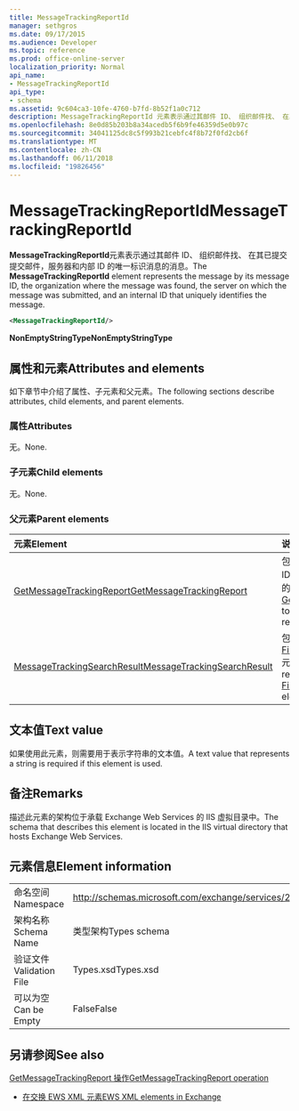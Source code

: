 ```yaml
---
title: MessageTrackingReportId
manager: sethgros
ms.date: 09/17/2015
ms.audience: Developer
ms.topic: reference
ms.prod: office-online-server
localization_priority: Normal
api_name:
- MessageTrackingReportId
api_type:
- schema
ms.assetid: 9c604ca3-10fe-4760-b7fd-8b52f1a0c712
description: MessageTrackingReportId 元素表示通过其邮件 ID、 组织邮件找、 在其已提交提交邮件，服务器和内部 ID 的唯一标识消息的消息。
ms.openlocfilehash: 8e0d85b203b8a34acedb5f6b9fe46359d5e0b97c
ms.sourcegitcommit: 34041125dc8c5f993b21cebfc4f8b72f0fd2cb6f
ms.translationtype: MT
ms.contentlocale: zh-CN
ms.lasthandoff: 06/11/2018
ms.locfileid: "19826456"
---
```

# <a name="messagetrackingreportid"></a><span data-ttu-id="96b3b-103">MessageTrackingReportId</span><span class="sxs-lookup"><span data-stu-id="96b3b-103">MessageTrackingReportId</span></span>

<span data-ttu-id="96b3b-104">**MessageTrackingReportId**元素表示通过其邮件 ID、 组织邮件找、 在其已提交提交邮件，服务器和内部 ID 的唯一标识消息的消息。</span><span class="sxs-lookup"><span data-stu-id="96b3b-104">The **MessageTrackingReportId** element represents the message by its message ID, the organization where the message was found, the server on which the message was submitted, and an internal ID that uniquely identifies the message.</span></span> 
  
```XML
<MessageTrackingReportId/>
```

 <span data-ttu-id="96b3b-105">**NonEmptyStringType**</span><span class="sxs-lookup"><span data-stu-id="96b3b-105">**NonEmptyStringType**</span></span>
## <a name="attributes-and-elements"></a><span data-ttu-id="96b3b-106">属性和元素</span><span class="sxs-lookup"><span data-stu-id="96b3b-106">Attributes and elements</span></span>

<span data-ttu-id="96b3b-107">如下章节中介绍了属性、子元素和父元素。</span><span class="sxs-lookup"><span data-stu-id="96b3b-107">The following sections describe attributes, child elements, and parent elements.</span></span>
  
### <a name="attributes"></a><span data-ttu-id="96b3b-108">属性</span><span class="sxs-lookup"><span data-stu-id="96b3b-108">Attributes</span></span>

<span data-ttu-id="96b3b-109">无。</span><span class="sxs-lookup"><span data-stu-id="96b3b-109">None.</span></span>
  
### <a name="child-elements"></a><span data-ttu-id="96b3b-110">子元素</span><span class="sxs-lookup"><span data-stu-id="96b3b-110">Child elements</span></span>

<span data-ttu-id="96b3b-111">无。</span><span class="sxs-lookup"><span data-stu-id="96b3b-111">None.</span></span>
  
### <a name="parent-elements"></a><span data-ttu-id="96b3b-112">父元素</span><span class="sxs-lookup"><span data-stu-id="96b3b-112">Parent elements</span></span>

|<span data-ttu-id="96b3b-113">**元素**</span><span class="sxs-lookup"><span data-stu-id="96b3b-113">**Element**</span></span>|<span data-ttu-id="96b3b-114">**说明**</span><span class="sxs-lookup"><span data-stu-id="96b3b-114">**Description**</span></span>|
|:-----|:-----|
|[<span data-ttu-id="96b3b-115">GetMessageTrackingReport</span><span class="sxs-lookup"><span data-stu-id="96b3b-115">GetMessageTrackingReport</span></span>](getmessagetrackingreport.md) <br/> |<span data-ttu-id="96b3b-116">包含要检索完整的邮件跟踪报告的指定 ID 的[GetMessageTrackingReport 操作](getmessagetrackingreport-operation.md)的请求</span><span class="sxs-lookup"><span data-stu-id="96b3b-116">Contains the request for the [GetMessageTrackingReport operation](getmessagetrackingreport-operation.md) to retrieve the full message tracking report for the specified ID.</span></span>  <br/> |
|[<span data-ttu-id="96b3b-117">MessageTrackingSearchResult</span><span class="sxs-lookup"><span data-stu-id="96b3b-117">MessageTrackingSearchResult</span></span>](messagetrackingsearchresult.md) <br/> |<span data-ttu-id="96b3b-118">包含单个邮件结果[FindMessageTrackingReportResponse](findmessagetrackingreportresponse.md)元素。</span><span class="sxs-lookup"><span data-stu-id="96b3b-118">Contains a single message result for a [FindMessageTrackingReportResponse](findmessagetrackingreportresponse.md) element.</span></span>  <br/> |
   
## <a name="text-value"></a><span data-ttu-id="96b3b-119">文本值</span><span class="sxs-lookup"><span data-stu-id="96b3b-119">Text value</span></span>

<span data-ttu-id="96b3b-120">如果使用此元素，则需要用于表示字符串的文本值。</span><span class="sxs-lookup"><span data-stu-id="96b3b-120">A text value that represents a string is required if this element is used.</span></span>
  
## <a name="remarks"></a><span data-ttu-id="96b3b-121">备注</span><span class="sxs-lookup"><span data-stu-id="96b3b-121">Remarks</span></span>

<span data-ttu-id="96b3b-122">描述此元素的架构位于承载 Exchange Web Services 的 IIS 虚拟目录中。</span><span class="sxs-lookup"><span data-stu-id="96b3b-122">The schema that describes this element is located in the IIS virtual directory that hosts Exchange Web Services.</span></span>
  
## <a name="element-information"></a><span data-ttu-id="96b3b-123">元素信息</span><span class="sxs-lookup"><span data-stu-id="96b3b-123">Element information</span></span>

|||
|:-----|:-----|
|<span data-ttu-id="96b3b-124">命名空间</span><span class="sxs-lookup"><span data-stu-id="96b3b-124">Namespace</span></span>  <br/> |http://schemas.microsoft.com/exchange/services/2006/types  <br/> |
|<span data-ttu-id="96b3b-125">架构名称</span><span class="sxs-lookup"><span data-stu-id="96b3b-125">Schema Name</span></span>  <br/> |<span data-ttu-id="96b3b-126">类型架构</span><span class="sxs-lookup"><span data-stu-id="96b3b-126">Types schema</span></span>  <br/> |
|<span data-ttu-id="96b3b-127">验证文件</span><span class="sxs-lookup"><span data-stu-id="96b3b-127">Validation File</span></span>  <br/> |<span data-ttu-id="96b3b-128">Types.xsd</span><span class="sxs-lookup"><span data-stu-id="96b3b-128">Types.xsd</span></span>  <br/> |
|<span data-ttu-id="96b3b-129">可以为空</span><span class="sxs-lookup"><span data-stu-id="96b3b-129">Can be Empty</span></span>  <br/> |<span data-ttu-id="96b3b-130">False</span><span class="sxs-lookup"><span data-stu-id="96b3b-130">False</span></span>  <br/> |
   
## <a name="see-also"></a><span data-ttu-id="96b3b-131">另请参阅</span><span class="sxs-lookup"><span data-stu-id="96b3b-131">See also</span></span>



[<span data-ttu-id="96b3b-132">GetMessageTrackingReport 操作</span><span class="sxs-lookup"><span data-stu-id="96b3b-132">GetMessageTrackingReport operation</span></span>](getmessagetrackingreport-operation.md)


- [<span data-ttu-id="96b3b-133">在交换 EWS XML 元素</span><span class="sxs-lookup"><span data-stu-id="96b3b-133">EWS XML elements in Exchange</span></span>](ews-xml-elements-in-exchange.md)

